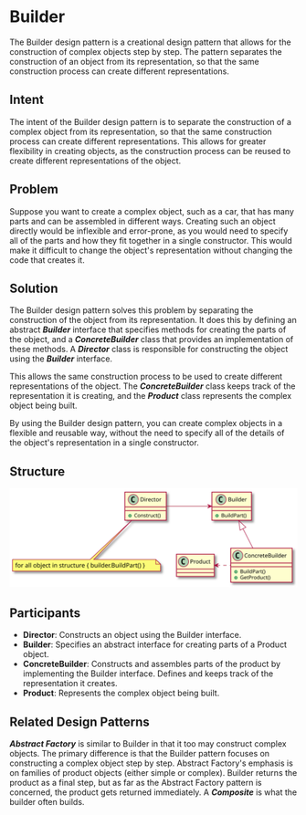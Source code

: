 # Builder
The Builder design pattern is a creational design pattern that allows for the construction of complex objects step by step. The pattern separates the construction of an object from its representation, so that the same construction process can create different representations.

## Intent
The intent of the Builder design pattern is to separate the construction of a complex object from its representation, so that the same construction process can create different representations. This allows for greater flexibility in creating objects, as the construction process can be reused to create different representations of the object.

## Problem
Suppose you want to create a complex object, such as a car, that has many parts and can be assembled in different ways. Creating such an object directly would be inflexible and error-prone, as you would need to specify all of the parts and how they fit together in a single constructor. This would make it difficult to change the object's representation without changing the code that creates it.

## Solution
The Builder design pattern solves this problem by separating the construction of the object from its representation. It does this by defining an abstract ***Builder*** interface that specifies methods for creating the parts of the object, and a ***ConcreteBuilder*** class that provides an implementation of these methods. A ***Director*** class is responsible for constructing the object using the ***Builder*** interface.

This allows the same construction process to be used to create different representations of the object. The ***ConcreteBuilder*** class keeps track of the representation it is creating, and the ***Product*** class represents the complex object being built.

By using the Builder design pattern, you can create complex objects in a flexible and reusable way, without the need to specify all of the details of the object's representation in a single constructor.


## Structure

![Builder](../../puml/svg/builder.svg)

## Participants
- **Director**: Constructs an object using the Builder interface.
- **Builder**: Specifies an abstract interface for creating parts of a Product object.
- **ConcreteBuilder**: Constructs and assembles parts of the product by implementing the Builder interface. Defines and keeps track of the representation it creates.
- **Product**: Represents the complex object being built.

## Related Design Patterns
***Abstract Factory*** is similar to Builder in that it too may construct complex
objects. The primary difference is that the Builder pattern focuses on constructing a
complex object step by step. Abstract Factory's emphasis is on families of product
objects (either simple or complex). Builder returns the product as a final step, but as far as the Abstract Factory pattern is concerned, the product gets returned
immediately.
A ***Composite*** is what the builder often builds.
